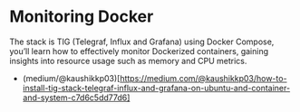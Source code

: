 # Monitoring Docker
The stack is TIG (Telegraf, Influx and Grafana) using Docker Compose, you’ll learn how to effectively monitor Dockerized containers, gaining insights into resource usage such as memory and CPU metrics.

- (medium/@kaushikkp03)[https://medium.com/@kaushikkp03/how-to-install-tig-stack-telegraf-influx-and-grafana-on-ubuntu-and-container-and-system-c7d6c5dd77d6]